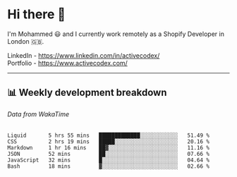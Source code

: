 # Hi there 👋

I'm Mohammed 😃 and I currently work remotely as a Shopify Developer in London 🇬🇧.

LinkedIn - https://www.linkedin.com/in/activecodex/
<br/>
Portfolio - https://www.activecodex.com/

---

## 📊 Weekly development breakdown
###### Data from WakaTime

<!--START_SECTION:waka-->

```text
Liquid       5 hrs 55 mins   █████████████░░░░░░░░░░░░   51.49 %
CSS          2 hrs 19 mins   █████░░░░░░░░░░░░░░░░░░░░   20.16 %
Markdown     1 hr 16 mins    ██▓░░░░░░░░░░░░░░░░░░░░░░   11.16 %
JSON         52 mins         ██░░░░░░░░░░░░░░░░░░░░░░░   07.66 %
JavaScript   32 mins         █░░░░░░░░░░░░░░░░░░░░░░░░   04.64 %
Bash         18 mins         ▓░░░░░░░░░░░░░░░░░░░░░░░░   02.66 %
```

<!--END_SECTION:waka-->

